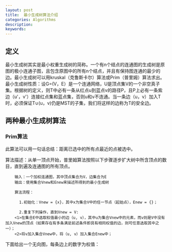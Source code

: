 ```yaml
---
layout: post
title:  最小生成树算法介绍
categories: Algorithms
description: 
keywords: 
---
```


## 定义

最小生成树其实是最小权重生成树的简称。一个有n个结点的连通图的生成树是原图的极小连通子图，且包含原图中的所有n个结点，并且有保持图连通的最少的边。最小生成树可以用kruskal（克鲁斯卡尔）算法或Prim（普里姆）算法求出。最小生成树性质：设G=(V，E）是一个连通网络，U是顶点集V的一个非空真子集。根据树的定义，则T中必有一条从红点u到蓝点v的路径P，且P上必有一条紫边（u'，v'）连接红点集和蓝点集，否则u和v不连通。当一条边（u，v）加入T时，必须保证T∪(u，v)仍是MST的子集，我们将这样的边称为T的安全边。

## 两种最小生成树算法

### Prim算法

此算法可以用一句话总结：距离已选中的所有点最近的点被选中。

算法描述：从单一顶点开始，普里姆算法按照以下步骤逐步扩大树中所含顶点的数目，直到遍及连通图的所有顶点。

	    输入：一个加权连通图，其中顶点集合为V，边集合为E  
	    输出：使用集合Vnew和Enew来描述所得到的最小生成树  
	      
	    算法流程：  
	      
	      1.初始化：Vnew = {x}，其中x为集合V中的任一节点（起始点），Enew = {}；  
	      
	      2.重复下列操作，直到Vnew = V:  
		<1>在集合E中选取权值最小的边（u, v），其中u为集合Vnew中的元素，而v则是V中没有加入Vnew的顶点（如果存在有多条满足前述条件即具有相同权值的边，则可任意选取其中之一）；  
		<2>将v加入集合Vnew中，将（u, v）加入集合Enew中；

下面给出一个无向图，每条边上的数字为权值：



